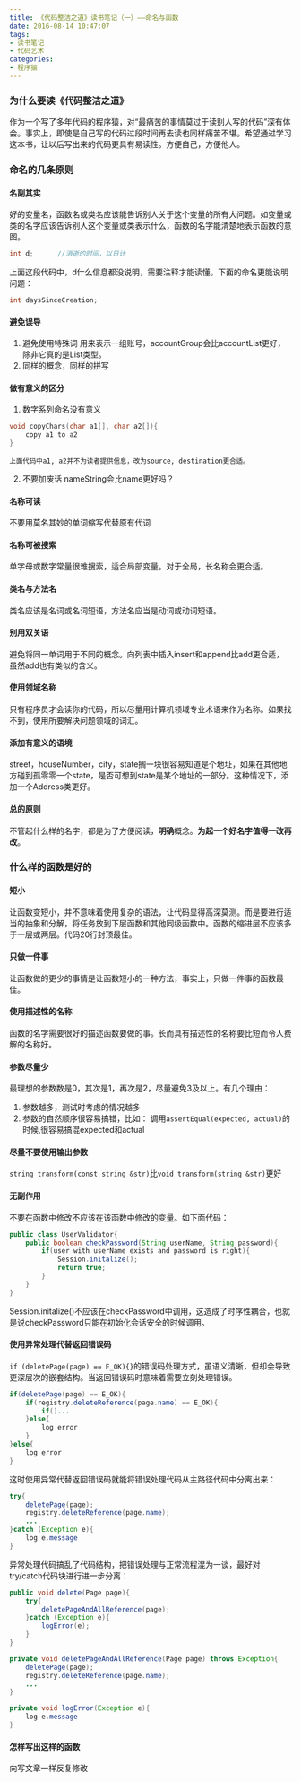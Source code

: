 ```yaml
---
title: 《代码整洁之道》读书笔记（一）——命名与函数
date: 2016-08-14 10:47:07
tags:
- 读书笔记
- 代码艺术
categories:
- 程序猿
---
```


### 为什么要读《代码整洁之道》
作为一个写了多年代码的程序猿，对“最痛苦的事情莫过于读别人写的代码”深有体会。事实上，即使是自己写的代码过段时间再去读也同样痛苦不堪。希望通过学习这本书，让以后写出来的代码更具有易读性。方便自己，方便他人。

<!-- more -->

### 命名的几条原则
#### 名副其实
好的变量名，函数名或类名应该能告诉别人关于这个变量的所有大问题。如变量或类的名字应该告诉别人这个变量或类表示什么，函数的名字能清楚地表示函数的意图。
```c++
int d;      //消逝的时间，以日计
```
上面这段代码中，d什么信息都没说明，需要注释才能读懂。下面的命名更能说明问题：
```c++
int daysSinceCreation;
```

#### 避免误导
1. 避免使用特殊词
    用来表示一组账号，accountGroup会比accountList更好，除非它真的是List类型。
2. 同样的概念，同样的拼写

#### 做有意义的区分
1. 数字系列命名没有意义
```c++
void copyChars(char a1[], char a2[]){
    copy a1 to a2
}
```
    上面代码中a1, a2并不为读者提供信息，改为source, destination更合适。
2. 不要加废话
    nameString会比name更好吗？

#### 名称可读
不要用莫名其妙的单词缩写代替原有代词

#### 名称可被搜索
单字母或数字常量很难搜索，适合局部变量。对于全局，长名称会更合适。

#### 类名与方法名
类名应该是名词或名词短语，方法名应当是动词或动词短语。

#### 别用双关语
避免将同一单词用于不同的概念。向列表中插入insert和append比add更合适，虽然add也有类似的含义。

#### 使用领域名称
只有程序员才会读你的代码，所以尽量用计算机领域专业术语来作为名称。如果找不到，使用所要解决问题领域的词汇。

#### 添加有意义的语境
street，houseNumber，city，state搁一块很容易知道是个地址，如果在其他地方碰到孤零零一个state，是否可想到state是某个地址的一部分。这种情况下，添加一个Address类更好。

#### 总的原则
不管起什么样的名字，都是为了方便阅读，**明确**概念。**为起一个好名字值得一改再改**。

### 什么样的函数是好的

#### 短小
让函数变短小，并不意味着使用复杂的语法，让代码显得高深莫测。而是要进行适当的抽象和分解，将任务放到下层函数和其他同级函数中。函数的缩进层不应该多于一层或两层。代码20行封顶最佳。

#### 只做一件事
让函数做的更少的事情是让函数短小的一种方法，事实上，只做一件事的函数最佳。

#### 使用描述性的名称
函数的名字需要很好的描述函数要做的事。长而具有描述性的名称要比短而令人费解的名称好。

#### 参数尽量少
最理想的参数数是0，其次是1，再次是2，尽量避免3及以上。有几个理由：
1. 参数越多，测试时考虑的情况越多
2. 参数的自然顺序很容易搞错，比如：
    调用`assertEqual(expected, actual)`的时候,很容易搞混expected和actual

#### 尽量不要使用输出参数
`string transform(const string &str)`比`void transform(string &str)`更好

#### 无副作用
不要在函数中修改不应该在该函数中修改的变量。如下面代码：
```java
public class UserValidator{
    public boolean checkPassword(String userName, String password){
        if(user with userName exists and password is right){
            Session.initalize();
            return true;
        }
    }
}
```
Session.initalize()不应该在checkPassword中调用，这造成了时序性耦合，也就是说checkPassword只能在初始化会话安全的时候调用。

#### 使用异常处理代替返回错误码
`if (deletePage(page) == E_OK){}`的错误码处理方式，虽语义清晰，但却会导致更深层次的嵌套结构。当返回错误码时意味着需要立刻处理错误。
```java
if(deletePage(page) == E_OK){
    if(registry.deleteReference(page.name) == E_OK){
        if()...
    }else{
        log error
    }
}else{
    log error
}
```
这时使用异常代替返回错误码就能将错误处理代码从主路径代码中分离出来：
```java
try{
    deletePage(page);
    registry.deleteReference(page.name);
    ...
}catch (Exception e){
    log e.message
}
```
异常处理代码搞乱了代码结构，把错误处理与正常流程混为一谈，最好对try/catch代码块进行进一步分离：
```java
public void delete(Page page){
    try{
        deletePageAndAllReference(page);
    }catch (Exception e){
        logError(e);
    }
}

private void deletePageAndAllReference(Page page) throws Exception{
    deletePage(page);
    registry.deleteReference(page.name);
    ...
}

private void logError(Exception e){
    log e.message
}
```

#### 怎样写出这样的函数
向写文章一样反复修改
